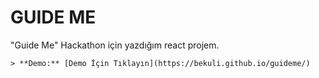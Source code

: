 # GUIDE ME

"Guide Me" Hackathon için yazdığım react projem.

	> **Demo:** [Demo İçin Tıklayın](https://bekuli.github.io/guideme/)
